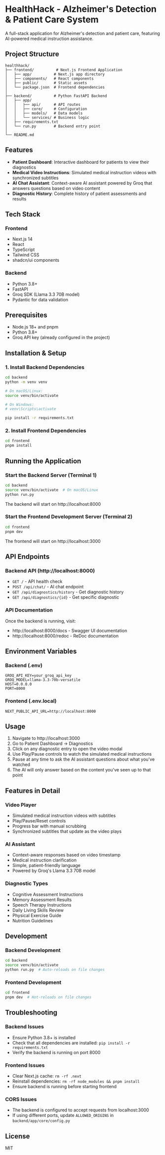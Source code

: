 # HealthHack - Alzheimer's Detection & Patient Care System

A full-stack application for Alzheimer's detection and patient care, featuring AI-powered medical instruction assistance.

## Project Structure

```
healthhack/
├── frontend/          # Next.js Frontend Application
│   ├── app/          # Next.js app directory
│   ├── components/   # React components
│   ├── public/       # Static assets
│   └── package.json  # Frontend dependencies
│
├── backend/          # Python FastAPI Backend
│   ├── app/
│   │   ├── api/      # API routes
│   │   ├── core/     # Configuration
│   │   ├── models/   # Data models
│   │   └── services/ # Business logic
│   ├── requirements.txt
│   └── run.py        # Backend entry point
│
└── README.md
```

## Features

- **Patient Dashboard**: Interactive dashboard for patients to view their diagnostics
- **Medical Video Instructions**: Simulated medical instruction videos with synchronized subtitles
- **AI Chat Assistant**: Context-aware AI assistant powered by Groq that answers questions based on video content
- **Diagnostic History**: Complete history of patient assessments and results

## Tech Stack

### Frontend
- Next.js 14
- React
- TypeScript
- Tailwind CSS
- shadcn/ui components

### Backend
- Python 3.8+
- FastAPI
- Groq SDK (Llama 3.3 70B model)
- Pydantic for data validation

## Prerequisites

- Node.js 18+ and pnpm
- Python 3.8+
- Groq API key (already configured in the project)

## Installation & Setup

### 1. Install Backend Dependencies

```bash
cd backend
python -m venv venv

# On macOS/Linux:
source venv/bin/activate

# On Windows:
# venv\Scripts\activate

pip install -r requirements.txt
```

### 2. Install Frontend Dependencies

```bash
cd frontend
pnpm install
```

## Running the Application

### Start the Backend Server (Terminal 1)

```bash
cd backend
source venv/bin/activate  # On macOS/Linux
python run.py
```

The backend will start on http://localhost:8000

### Start the Frontend Development Server (Terminal 2)

```bash
cd frontend
pnpm dev
```

The frontend will start on http://localhost:3000

## API Endpoints

### Backend API (http://localhost:8000)

- `GET /` - API health check
- `POST /api/chat/` - AI chat endpoint
- `GET /api/diagnostics/history` - Get diagnostic history
- `GET /api/diagnostics/{id}` - Get specific diagnostic

### API Documentation

Once the backend is running, visit:
- http://localhost:8000/docs - Swagger UI documentation
- http://localhost:8000/redoc - ReDoc documentation

## Environment Variables

### Backend (.env)
```env
GROQ_API_KEY=your_groq_api_key
GROQ_MODEL=llama-3.3-70b-versatile
HOST=0.0.0.0
PORT=8000
```

### Frontend (.env.local)
```env
NEXT_PUBLIC_API_URL=http://localhost:8000
```

## Usage

1. Navigate to http://localhost:3000
2. Go to Patient Dashboard → Diagnostics
3. Click on any diagnostic entry to open the video modal
4. Use Play/Pause controls to watch the simulated medical instructions
5. Pause at any time to ask the AI assistant questions about what you've watched
6. The AI will only answer based on the content you've seen up to that point

## Features in Detail

### Video Player
- Simulated medical instruction videos with subtitles
- Play/Pause/Reset controls
- Progress bar with manual scrubbing
- Synchronized subtitles that update as the video plays

### AI Assistant
- Context-aware responses based on video timestamp
- Medical instruction clarification
- Simple, patient-friendly language
- Powered by Groq's Llama 3.3 70B model

### Diagnostic Types
- Cognitive Assessment Instructions
- Memory Assessment Results
- Speech Therapy Instructions
- Daily Living Skills Review
- Physical Exercise Guide
- Nutrition Guidelines

## Development

### Backend Development
```bash
cd backend
source venv/bin/activate
python run.py  # Auto-reloads on file changes
```

### Frontend Development
```bash
cd frontend
pnpm dev  # Hot-reloads on file changes
```

## Troubleshooting

### Backend Issues
- Ensure Python 3.8+ is installed
- Check that all dependencies are installed: `pip install -r requirements.txt`
- Verify the backend is running on port 8000

### Frontend Issues
- Clear Next.js cache: `rm -rf .next`
- Reinstall dependencies: `rm -rf node_modules && pnpm install`
- Ensure backend is running before starting frontend

### CORS Issues
- The backend is configured to accept requests from localhost:3000
- If using different ports, update `ALLOWED_ORIGINS` in `backend/app/core/config.py`

## License

MIT
